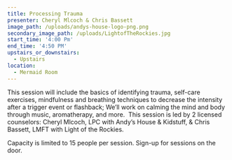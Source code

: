 ```yaml
---
title: Processing Trauma
presenter: Cheryl Mlcoch & Chris Bassett
image_path: /uploads/andys-house-logo-png.png
secondary_image_path: /uploads/LightofTheRockies.jpg
start_time: '4:00 Pm'
end_time: '4:50 PM'
upstairs_or_downstairs:
  - Upstairs
location:
  - Mermaid Room
---
```


This session will include the basics of identifying trauma, self-care exercises, mindfulness and breathing techniques to decrease the intensity after a trigger event or flashback; We’ll work on calming the mind and body through music, aromatherapy, and more. &nbsp;This session is led by 2 licensed counselors: Cheryl Mlcoch, LPC with Andy’s House & Kidstuff, & Chris Bassett, LMFT with Light of the Rockies.

Capacity is limited to 15 people per session. Sign-up for sessions on the door.&nbsp;